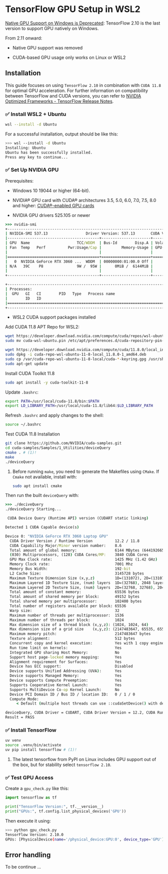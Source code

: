 # TensorFlow GPU Setup in WSL2

[Native GPU Support on Windows is Deprecated](https://www.tensorflow.org/install/pip#windows-wsl2): TensorFlow 2.10 is the last version to support GPU natively on Windows.

From 2.11 onward:

- Native GPU support was removed

- CUDA-based GPU usage only works on Linux or WSL2

## Installation

This guide focuses on using `TensorFlow 2.10` in combination with `CUDA 11.8` for optimal GPU acceleration. For further information on compatibility between TensorFlow and CUDA versions, you can refer to [NVIDIA Optimized Frameworks - TensorFlow Release Notes](https://docs.nvidia.com/deeplearning/frameworks/tensorflow-release-notes/index.html).

### ✅ Install WSL2 + Ubuntu 
``` sh
wsl --install -d Ubuntu
```
For a successful installation, output should be like this:

``` sh
>>> wsl --install -d Ubuntu
Installing: Ubuntu
Ubuntu has been successfully installed.
Press any key to continue...
```

### ✅ Set Up NVIDIA GPU

Prerequisites:

- Windows 10 19044 or higher (64-bit).

- NVIDIA® GPU card with CUDA® architectures 3.5, 5.0, 6.0, 7.0, 7.5, 8.0 and higher: [CUDA®-enabled GPU cards](https://developer.nvidia.com/cuda-gpus)

- NVIDIA GPU drivers 525.105 or newer

``` cmd
>>> nvidia-smi
+---------------------------------------------------------------------------------------+
| NVIDIA-SMI 537.13                 Driver Version: 537.13       CUDA Version: 11.8     |
|-----------------------------------------+----------------------+----------------------+
| GPU  Name                     TCC/WDDM  | Bus-Id        Disp.A | Volatile Uncorr. ECC |
| Fan  Temp   Perf          Pwr:Usage/Cap |         Memory-Usage | GPU-Util  Compute M. |
|                                         |                      |               MIG M. |
|=========================================+======================+======================|
|   0  NVIDIA GeForce RTX 3060 ...  WDDM  | 00000000:01:00.0 Off |                  N/A |
| N/A   39C    P8               9W /  95W |      0MiB /  6144MiB |      0%      Default |
|                                         |                      |                  N/A |
+-----------------------------------------+----------------------+----------------------+

+---------------------------------------------------------------------------------------+
| Processes:                                                                            |
|  GPU   GI   CI        PID   Type   Process name                            GPU Memory |
|        ID   ID                                                             Usage      |
|=======================================================================================|
+---------------------------------------------------------------------------------------+
```
- WSL2 CUDA support packages installed

Add CUDA 11.8 APT Repo for WSL2:

``` sh
wget https://developer.download.nvidia.com/compute/cuda/repos/wsl-ubuntu/x86_64/cuda-wsl-ubuntu.pin
sudo mv cuda-wsl-ubuntu.pin /etc/apt/preferences.d/cuda-repository-pin-600

wget https://developer.download.nvidia.com/compute/cuda/11.8.0/local_installers/cuda-repo-wsl-ubuntu-11-8-local_11.8.0-1_amd64.deb
sudo dpkg -i cuda-repo-wsl-ubuntu-11-8-local_11.8.0-1_amd64.deb
sudo cp /var/cuda-repo-wsl-ubuntu-11-8-local/cuda-*-keyring.gpg /usr/share/keyrings/
sudo apt-get update
```

Install CUDA Toolkit 11.8
``` sh
sudo apt install -y cuda-toolkit-11-8
```

Update `.bashrc`:

``` sh
export PATH=/usr/local/cuda-11.8/bin:$PATH
export LD_LIBRARY_PATH=/usr/local/cuda-11.8/lib64:$LD_LIBRARY_PATH
```
Refresh `.bashrc` and apply changes to the shell:

``` sh
source ~/.bashrc
```
Test CUDA 11.8 Installation

``` sh
git clone https://github.com/NVIDIA/cuda-samples.git 
cd cuda-samples/Samples/1_Utilities/deviceQuery
cmake . # (1)!
make 
./deviceQuery 
```

1.  Before running `make`, you need to generate the Makefiles using `CMake`. If `Cmake` not available, install with:
    ``` sh
    sudo apt install cmake
    ```

Then run the built `deviceQuery` with:

``` cmd
>>> ./deciveQuery
./deviceQuery Starting...

 CUDA Device Query (Runtime API) version (CUDART static linking)

Detected 1 CUDA Capable device(s)

Device 0: "NVIDIA GeForce RTX 3060 Laptop GPU"
  CUDA Driver Version / Runtime Version          12.2 / 11.8
  CUDA Capability Major/Minor version number:    8.6
  Total amount of global memory:                 6144 MBytes (6441926656 bytes)
  (030) Multiprocessors, (128) CUDA Cores/MP:    3840 CUDA Cores
  GPU Max Clock rate:                            1425 MHz (1.42 GHz)
  Memory Clock rate:                             7001 Mhz
  Memory Bus Width:                              192-bit
  L2 Cache Size:                                 3145728 bytes
  Maximum Texture Dimension Size (x,y,z)         1D=(131072), 2D=(131072, 65536), 3D=(16384, 16384, 16384)
  Maximum Layered 1D Texture Size, (num) layers  1D=(32768), 2048 layers
  Maximum Layered 2D Texture Size, (num) layers  2D=(32768, 32768), 2048 layers
  Total amount of constant memory:               65536 bytes
  Total amount of shared memory per block:       49152 bytes
  Total shared memory per multiprocessor:        102400 bytes
  Total number of registers available per block: 65536
  Warp size:                                     32
  Maximum number of threads per multiprocessor:  1536
  Maximum number of threads per block:           1024
  Max dimension size of a thread block (x,y,z): (1024, 1024, 64)
  Max dimension size of a grid size    (x,y,z): (2147483647, 65535, 65535)
  Maximum memory pitch:                          2147483647 bytes
  Texture alignment:                             512 bytes
  Concurrent copy and kernel execution:          Yes with 1 copy engine(s)
  Run time limit on kernels:                     Yes
  Integrated GPU sharing Host Memory:            No
  Support host page-locked memory mapping:       Yes
  Alignment requirement for Surfaces:            Yes
  Device has ECC support:                        Disabled
  Device supports Unified Addressing (UVA):      Yes
  Device supports Managed Memory:                Yes
  Device supports Compute Preemption:            Yes
  Supports Cooperative Kernel Launch:            Yes
  Supports MultiDevice Co-op Kernel Launch:      No
  Device PCI Domain ID / Bus ID / location ID:   0 / 1 / 0
  Compute Mode:
     < Default (multiple host threads can use ::cudaSetDevice() with device simultaneously) >

deviceQuery, CUDA Driver = CUDART, CUDA Driver Version = 12.2, CUDA Runtime Version = 11.8, NumDevs = 1
Result = PASS
```

### ✅ Install TensorFlow

``` sh
uv venv
source .venv/bin/activate
uv pip install tensorflow # (1)!
```

1.  The latest tensorflow from PyPI on Linux includes GPU support out of the box, but for stability select `tensorflow 2.10`.
   
### ✅ Test GPU Access

Create a `gpu_check.py` like this:

``` python
import tensorflow as tf

print("TensorFlow Version:", tf.__version__)
print("GPUs:", tf.config.list_physical_devices('GPU'))
```

Then execute it using:

``` sh
>>> python gpu_check.py
TensorFlow Version: 2.10.0
GPUs: [PhysicalDevice(name='/physical_device:GPU:0', device_type='GPU')]
```

## Error handling

To be continue ...